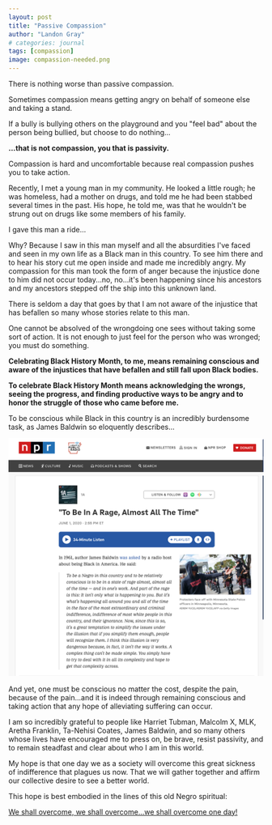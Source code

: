 ```yaml
---
layout: post
title: "Passive Compassion"
author: "Landon Gray"
# categories: journal
tags: [compassion]
image: compassion-needed.png
---
```


There is nothing worse than passive compassion.

Sometimes compassion means getting angry on behalf of someone else and taking a stand.

If a bully is bullying others on the playground and you "feel bad" about the person being bullied, but choose to do nothing...

**...that is not compassion, you that is passivity.**

Compassion is hard and uncomfortable because real compassion pushes you to take action.

Recently, I met a young man in my community. He looked a little rough; he was homeless, had a mother on drugs, and told me he had been stabbed several times in the past. His hope, he told me, was that he wouldn't be strung out on drugs like some members of his family.

I gave this man a ride...

Why? Because I saw in this man myself and all the absurdities I've faced and seen in my own life as a Black man in this country. To see him there and to hear his story cut me open inside and made me incredibly angry. My compassion for this man took the form of anger because the injustice done to him did not occur today...no, no...it's been happening since his ancestors and my ancestors stepped off the ship into this unknown land.

There is seldom a day that goes by that I am not aware of the injustice that has befallen so many whose stories relate to this man.

One cannot be absolved of the wrongdoing one sees without taking some sort of action. It is not enough to just feel for the person who was wronged; you must do something.

**Celebrating Black History Month, to me, means remaining conscious and aware of the injustices that have befallen and still fall upon Black bodies.**

**To celebrate Black History Month means acknowledging the wrongs, seeing the progress, and finding productive ways to be angry and to honor the struggle of those who came before me.**

To be conscious while Black in this country is an incredibly burdensome task, as James Baldwin so eloquently describes...

![Conscious while black](/assets/img/to-be-conscious-while-black.png)

And yet, one must be conscious no matter the cost, despite the pain, because of the pain...and it is indeed through remaining conscious and taking action that any hope of alleviating suffering can occur.

I am so incredibly grateful to people like Harriet Tubman, Malcolm X, MLK, Aretha Franklin, Ta-Nehisi Coates, James Baldwin, and so many others whose lives have encouraged me to press on, be brave, resist passivity, and to remain steadfast and clear about who I am in this world.

My hope is that one day we as a society will overcome this great sickness of indifference that plagues us now. That we will gather together and affirm our collective desire to see a better world.

This hope is best embodied in the lines of this old Negro spiritual:

[We shall overcome, we shall overcome...we shall overcome one day!](https://youtu.be/MgwG802rHng?t=35)
